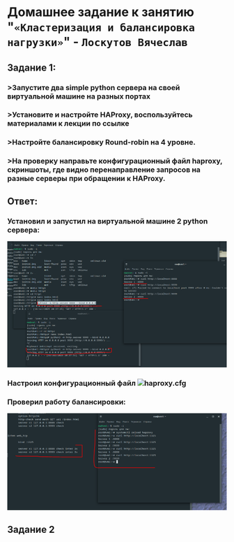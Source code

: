 # Домашнее задание к занятию "`«Кластеризация и балансировка нагрузки»`" - `Лоскутов Вячеслав`


## Задание 1:
### >Запустите два simple python сервера на своей виртуальной машине на разных портах
### >Установите и настройте HAProxy, воспользуйтесь материалами к лекции по ссылке
### >Настройте балансировку Round-robin на 4 уровне.
### >На проверку направьте конфигурационный файл haproxy, скриншоты, где видно перенаправление запросов на разные серверы при обращении к HAProxy.

## Ответ:
### Установил и запустил на виртуальной машине 2 python сервера:
![python](https://github.com/NightWalkerZ488/balancing-loskutovvv/blob/main/pythonservers1.PNG)

### Настроил конфигурационный файл ![haproxy.cfg](https://github.com/NightWalkerZ488/balancing-loskutovvv/blob/main/haproxy.cfg)

### Проверил работу балансировки:
![balancing](https://github.com/NightWalkerZ488/balancing-loskutovvv/blob/main/haproxlevel4.PNG)


## Задание 2
